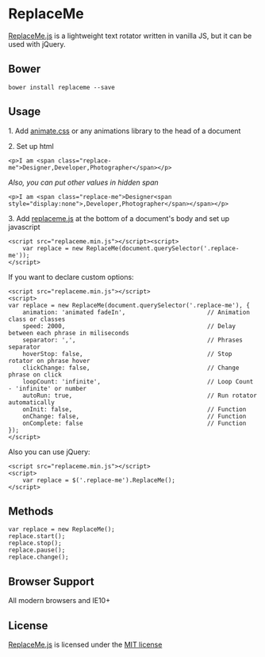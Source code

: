 # ReplaceMe
<p><a href="https://github.com/adrianklimek/replaceme">ReplaceMe.js</a> is a lightweight text rotator written in vanilla JS, but it can be used with jQuery.</p>

<h2>Bower</h2>
<pre><code>bower install replaceme --save</code></pre>

<h2>Usage</h2>
<p>1. Add <a href="https://daneden.github.io/animate.css/">animate.css</a> or any animations library to the head of a document</p>

<p>2. Set up html</p>
<pre><code class="html">&lt;p&gt;I am &lt;span class=&quot;replace-me&quot;&gt;Designer,Developer,Photographer&lt;/span&gt;&lt;/p&gt;</code></pre>

<p><i>Also, you can put other values in hidden span</i></p>
<pre><code class="html">&lt;p&gt;I am &lt;span class=&quot;replace-me&quot;&gt;Designer&lt;span style=&quot;display:none&quot;&gt;,Developer,Photographer&lt;/span&gt;&lt;/span&gt;&lt;/p&gt;</code></pre>

<p>3. Add <a href="https://github.com/adrianklimek/ReplaceMe/">replaceme.js</a> at the bottom of a document's body and set up javascript</p>
<pre><code class="html">&lt;script src=&quot;replaceme.min.js&quot;&gt;&lt;/script&gt;&lt;script&gt;
    var replace = new ReplaceMe(document.querySelector('.replace-me'));
&lt;/script&gt;</code></pre>

<p>If you want to declare custom options: </p>
<pre><code class="html">&lt;script src=&quot;replaceme.min.js&quot;&gt;&lt;/script&gt;
&lt;script&gt;
var replace = new ReplaceMe(document.querySelector('.replace-me'), {
    animation: 'animated fadeIn',                       // Animation class or classes
    speed: 2000,                                        // Delay between each phrase in miliseconds
    separator: ',',                                     // Phrases separator
    hoverStop: false,                                   // Stop rotator on phrase hover
    clickChange: false,                                 // Change phrase on click
    loopCount: 'infinite',                              // Loop Count - 'infinite' or number
    autoRun: true,                                      // Run rotator automatically
    onInit: false,                                      // Function
    onChange: false,                                    // Function
    onComplete: false                                   // Function
});
&lt;/script&gt;</code></pre>
<p>Also you can use jQuery: </p>
<pre><code class="html">&lt;script src=&quot;replaceme.min.js&quot;&gt;&lt;/script&gt;
&lt;script&gt;
    var replace = $('.replace-me').ReplaceMe();
&lt;/script&gt;</code></pre>

<h2>Methods</h2>
<pre><code class="js">var replace = new ReplaceMe();
replace.start();
replace.stop();
replace.pause();
replace.change();</code></pre>

<h2>Browser Support</h2>
<p>All modern browsers and IE10+</p>

<h2>License</h2>
<p><a href="https://github.com/adrianklimek/ReplaceMe">ReplaceMe.js</a> is licensed under the <a href="http://opensource.org/licenses/MIT">MIT license</a></p>

